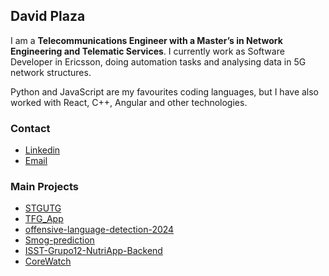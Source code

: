 ## David Plaza

I am a **Telecommunications Engineer with a Master’s in Network Engineering and Telematic Services**. I currently work as Software Developer in Ericsson, doing automation tasks and analysing data in 5G network structures.

Python and JavaScript are my favourites coding languages, but I have also worked with React, C++, Angular and other technologies.

### Contact

- [Linkedin](https://www.linkedin.com/in/david-plaza-benito-8a7998233/)
- [Email](mailto:david.plaza.benito@gmail.com)


### Main Projects
- [STGUTG](https://github.com/DavidPBen/STGUTG)
- [TFG_App](https://github.com/DavidPBen/TFG_App)
- [offensive-language-detection-2024](https://github.com/G1-ABID-23-24/offensive-language-detection-2024)
- [Smog-prediction](https://github.com/G1-ABID-23-24/Smog-prediction)
- [ISST-Grupo12-NutriApp-Backend](https://github.com/lcampos01/ISST-Grupo12-NutriApp-Backend)
- [CoreWatch](https://github.com/DavidPBen/CoreWatch)

<!--
**DavidPBen/DavidPBen** is a ✨ _special_ ✨ repository because its `README.md` (this file) appears on your GitHub profile.

Here are some ideas to get you started:

- 🔭 I’m currently working on ...
- 🌱 I’m currently learning ...
- 👯 I’m looking to collaborate on ...
- 🤔 I’m looking for help with ...
- 💬 Ask me about ...
- 📫 How to reach me: ...
- 😄 Pronouns: ...
- ⚡ Fun fact: ...
-->
